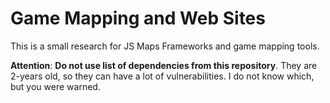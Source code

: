 # Game Mapping and Web Sites
This is a small research for JS Maps Frameworks and game mapping tools.

**Attention**: **Do not use list of dependencies from this repository**. They are 2-years old, so they can have a lot of vulnerabilities. I do not know which, but you were warned.
